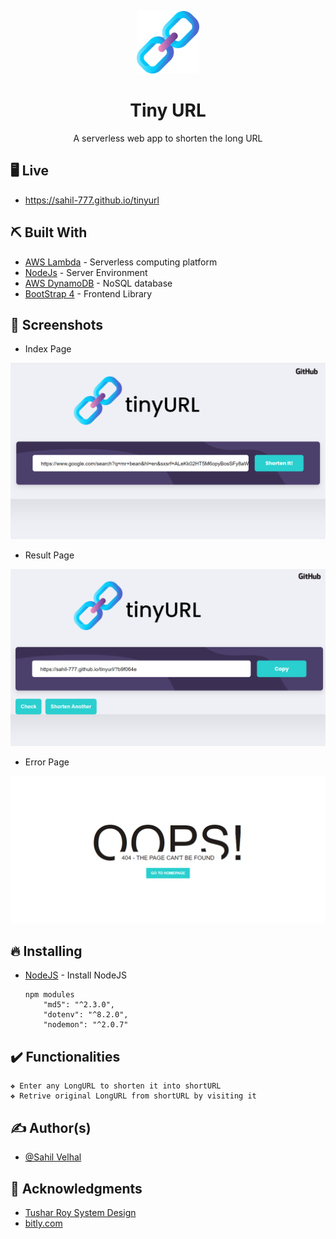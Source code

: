 <p align="center">
<img src="assets/images/logo.png" alt="SocialNetwork Project Logo" height="100px" ><h1 align="center"><b>Tiny URL</b></h1>
</p>

<p align="center">  A serverless web app to shorten the long URL
    <br> 
</p>

<!--
<div align="center">
  # DEMO 
  - [Yet to be added](Link) - See Video
</div>
-->

## 🖥️ Live 
- https://sahil-777.github.io/tinyurl

 
## ⛏️ Built With <a name = "tech_stack"></a>
- [AWS Lambda](https://aws.amazon.com/lambda/?nc2=h_ql_prod_fs_lbd) - Serverless computing platform
- [NodeJs](https://nodejs.org/en/) - Server Environment 
- [AWS DynamoDB](https://aws.amazon.com/dynamodb/?nc2=type_a) - NoSQL database 
- [BootStrap 4](https://getbootstrap.com/) - Frontend Library

<!--
## ER Diagram <a name = "ER"></a>

    System Architecture
    
   <img src="uploads/assets/images/ER Diagram.png" alt="ER Diagram">
-->

## 📸 Screenshots <a name = "Screenshots"></a>

- Index Page
<img src="assets/doc/screenshots/cropped/index-1.png" alt="Profile Page">

- Result Page
<img src="assets/doc/screenshots/cropped/result.png" alt="Home (Feed) Page">

- Error Page
<img src="assets/doc/screenshots/cropped/error-page.png" alt="Like Comments Page">

## 🔥 Installing
- [NodeJS](https://nodejs.org/en/) - Install NodeJS

      npm modules
          "md5": "^2.3.0",
          "dotenv": "^8.2.0",
          "nodemon": "^2.0.7"
 
<!--
## Project Structure <a name = "getting_started"></a>
    => yet to be added
      - yet to be added
    => yet to be added
-->
<!--
## Features:

    Registration and Login 
        • User will have to register themselves by providing basic information about them and then they can login into the system. 
        • Once users have logged in, users will be provided with Feeds Section. 

    Feeds section:   
        • All the posts will be viewed here.
        • Can also Like, Comment, Follow. 

    ❖ Profile Section:    
        • Basic information about the user like name,username & followers,following count. 

    ❖ Common Features 
    
        => Follow/Unfollow:
            User can follow or unfollow others user. If user is following a particular user, then that user can see their post on FEED (home-page) SECTION.

        => Search Bar: 
            User can find other people. 
-->
## ✔️ Functionalities
    ❖ Enter any LongURL to shorten it into shortURL
    ❖ Retrive original LongURL from shortURL by visiting it 

## ✍️ Author(s) <a name = "authors"></a>
- [@Sahil Velhal](https://sahil-777.github.io) 

## 🎉 Acknowledgments <a name = "acknowledgments"></a>
- [Tushar Roy System Design](https://www.youtube.com/watch?v=fMZMm_0ZhK4)
- [bitly.com](https://bitly.com)

 
 
